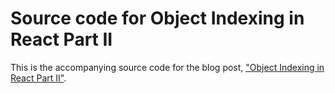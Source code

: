 # Source code for Object Indexing in React Part II

This is the accompanying source code for the blog post, ["Object Indexing in React Part II"](https://www.medium.com).